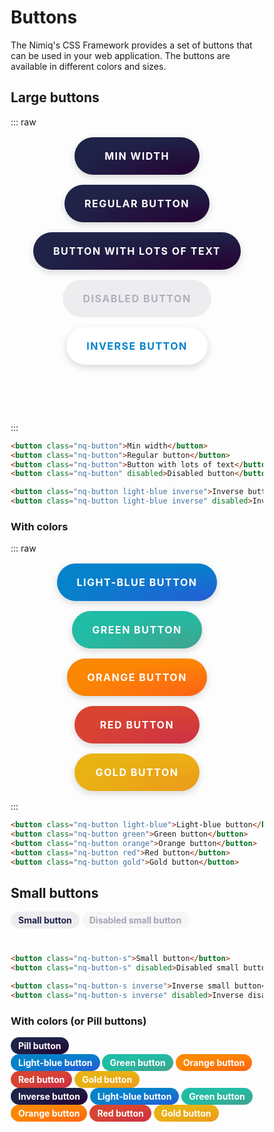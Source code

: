 <style >
  html{font-size:8px}.nq-h1,.nq-style h1{font-size:3rem;line-height:1.2;font-weight:700;margin:3rem 0}.nq-h2,.nq-style h2{font-size:2.5rem;line-height:1.2;font-weight:700;margin:2.5rem 0}.nq-h3,.nq-style h3{font-size:2rem;line-height:1.2;font-weight:700;margin:2rem 0}.nq-style p,.nq-text{font-size:2rem;line-height:1.3125;color:rgba(31,35,72,.7);margin:2rem 0}.nq-text-s{font-size:1.75rem;line-height:1.2;font-weight:600;margin:1rem 0}.nq-label{font-size:1.75rem;line-height:.857;font-weight:600;text-transform:uppercase;letter-spacing:.107em;margin:1rem 0;color:rgba(31,35,72,.7)}.nq-notice{font-weight:600;font-size:2rem}.nq-notice.info{color:var(--nimiq-light-blue)}.nq-notice.success{color:var(--nimiq-green)}.nq-notice.warning{color:var(--nimiq-orange)}.nq-notice.error{color:var(--nimiq-red)}.nq-link,.nq-style a,.nq-text a{color:var(--nimiq-light-blue);text-decoration:none;cursor:pointer}.nq-link:active,.nq-link:hover{text-decoration:underline}.nq-list,.nq-style ol,.nq-style ul{font-size:2rem;margin:2rem 0}.nq-list li,.nq-style li{margin:.5rem 0}.nq-button-s::-moz-focus-inner,.nq-button::-moz-focus-inner{border:0}.nq-button{position:relative;height:7.5rem;line-height:2.5rem;background-image:var(--nimiq-blue-bg);color:var(--nimiq-white);font-size:2rem;font-weight:700;text-transform:uppercase;letter-spacing:.094em;border:none;padding:0 4rem;border-radius:500px;min-width:25rem;margin:2rem auto;box-shadow:0 .5rem 1.5rem rgba(0,0,0,.15);cursor:pointer;transition:transform 450ms var(--nimiq-ease),box-shadow 450ms var(--nimiq-ease);will-change:box-shadow;text-decoration:none;display:block;text-align:center;font-family:inherit}a.nq-button{display:inline-flex;color:var(--nimiq-white);justify-content:center;align-items:center}.nq-button:not([disabled])::before{content:"";position:absolute;left:0;top:0;right:0;bottom:0;border-radius:500px;background-image:var(--nimiq-blue-bg-darkened);opacity:0;transition:opacity .3s var(--nimiq-ease);z-index:-1}.nq-button:focus,.nq-button:hover{box-shadow:0 1rem 2.5rem rgba(0,0,0,.2);transform:translate3D(0,-2px,0)}.nq-button:active::before,.nq-button:focus::before,.nq-button:hover::before{opacity:1}.nq-button:active{outline:0;box-shadow:0 .2rem .3rem rgba(0,0,0,.2);transform:translate3D(0,1px,0);transition:transform .2s cubic-bezier(.41,.34,.26,1.55),box-shadow .2s cubic-bezier(.41,.34,.26,1.55)!important}.nq-button-pill,.nq-button-s{display:inline-block;font-size:1.75rem;line-height:3.375rem;height:3.375rem;text-decoration:none;font-weight:700;padding:0 1.5rem;background-color:rgba(31,35,72,.07);color:var(--nimiq-blue);border-radius:1.6875rem;transition:color .3s var(--nimiq-ease),background-color .3s var(--nimiq-ease);will-change:color,background-color;border:none;cursor:pointer;position:relative;font-family:inherit}.nq-button-s[disabled]{opacity:.4;cursor:not-allowed}.nq-button-pill::before,.nq-button-s::before{content:'';display:block;position:absolute;left:-1.5rem;top:-1.5rem;right:-1.5rem;bottom:-1.5rem}.nq-button-s:active,.nq-button-s:focus,.nq-button-s:hover{color:var(--nimiq-blue-darkened);background:rgba(31,35,72,.12)}.nq-button-s[disabled]:hover{background:rgba(31,35,72,.07)}.nq-button-pill{color:var(--nimiq-white);background:var(--nimiq-blue);background-image:var(--nimiq-blue-bg)}.nq-button-pill:active,.nq-button-pill:focus,.nq-button-pill:hover{background:var(--nimiq-blue-darkened);background-image:var(--nimiq-blue-bg-darkened)}.nq-button.light-blue{background:var(--nimiq-light-blue);background-image:var(--nimiq-light-blue-bg)}.nq-button.light-blue::before{background-image:var(--nimiq-light-blue-bg-darkened)}.nq-button.light-blue.inverse{color:var(--nimiq-light-blue)}.nq-button.light-blue.inverse:active,.nq-button.light-blue.inverse:focus,.nq-button.light-blue.inverse:hover{color:var(--nimiq-light-blue-darkened)}.nq-button-s.light-blue{color:var(--nimiq-light-blue);background:rgba(5,130,202,.1)}.nq-button-s.light-blue:active,.nq-button-s.light-blue:focus,.nq-button-s.light-blue:hover{color:var(--nimiq-light-blue-darkened);background:rgba(5,130,202,.2)}.nq-button-s.light-blue[disabled]:hover{color:var(--nimiq-light-blue);background:rgba(5,130,202,.1)}.nq-button-pill.light-blue{background:var(--nimiq-light-blue);background-image:var(--nimiq-light-blue-bg)}.nq-button-pill.light-blue:active,.nq-button-pill.light-blue:focus,.nq-button-pill.light-blue:hover{background:var(--nimiq-light-blue-darkened);background-image:var(--nimiq-light-blue-bg-darkened)}.nq-button.green{background:var(--nimiq-green);background-image:var(--nimiq-green-bg)}.nq-button.green::before{background-image:var(--nimiq-green-bg-darkened)}.nq-button.green.inverse{color:var(--nimiq-green)}.nq-button.green.inverse:active,.nq-button.green.inverse:focus,.nq-button.green.inverse:hover{color:var(--nimiq-green-darkened)}.nq-button-s.green{color:var(--nimiq-green);background:rgba(33,188,165,.1)}.nq-button-s.green:active,.nq-button-s.green:focus,.nq-button-s.green:hover{color:var(--nimiq-green-darkened);background:rgba(33,188,165,.2)}.nq-button-s.green[disabled]:hover{color:var(--nimiq-green);background:rgba(33,188,165,.1)}.nq-button-pill.green{background:var(--nimiq-green);background-image:var(--nimiq-green-bg)}.nq-button-pill.green:active,.nq-button-pill.green:focus,.nq-button-pill.green:hover{background:var(--nimiq-green-darkened);background-image:var(--nimiq-green-bg-darkened)}.nq-button.orange{background:var(--nimiq-orange);background-image:var(--nimiq-orange-bg)}.nq-button.orange::before{background-image:var(--nimiq-orange-bg-darkened)}.nq-button.orange.inverse{color:var(--nimiq-orange)}.nq-button.orange.inverse:active,.nq-button.orange.inverse:focus,.nq-button.orange.inverse:hover{color:var(--nimiq-orange-darkened)}.nq-button-s.orange{color:var(--nimiq-orange);background:rgba(252,135,2,.1)}.nq-button-s.orange:active,.nq-button-s.orange:focus,.nq-button-s.orange:hover{color:var(--nimiq-orange-darkened);background:rgba(252,135,2,.2)}.nq-button-s.orange[disabled]:hover{color:var(--nimiq-orange);background:rgba(252,135,2,.1)}.nq-button-pill.orange{background:var(--nimiq-orange);background-image:var(--nimiq-orange-bg)}.nq-button-pill.orange:active,.nq-button-pill.orange:focus,.nq-button-pill.orange:hover{background:var(--nimiq-orange-darkened);background-image:var(--nimiq-orange-bg-darkened)}.nq-button.red{background:var(--nimiq-red);background-image:var(--nimiq-red-bg)}.nq-button.red::before{background:var(--nimiq-red-bg-darkened)}.nq-button.red.inverse{color:var(--nimiq-red)}.nq-button.red.inverse:active,.nq-button.red.inverse:focus,.nq-button.red.inverse:hover{color:var(--nimiq-red-darkened)}.nq-button-s.red{color:var(--nimiq-red);background:rgba(216,65,51,.1)}.nq-button-s.red:active,.nq-button-s.red:focus,.nq-button-s.red:hover{color:var(--nimiq-red-darkened);background:rgba(216,65,51,.2)}.nq-button-s.red[disabled]:hover{color:var(--nimiq-red);background:rgba(216,65,51,.1)}.nq-button-pill.red{background:var(--nimiq-red);background-image:var(--nimiq-red-bg)}.nq-button-pill.red:active,.nq-button-pill.red:focus,.nq-button-pill.red:hover{background:var(--nimiq-red-darkened);background-image:var(--nimiq-red-bg-darkened)}.nq-button.gold{background:var(--nimiq-gold);background-image:var(--nimiq-gold-bg)}.nq-button.gold:before{background:var(--nimiq-gold-bg-darkened)}.nq-button.gold.inverse{color:var(--nimiq-gold)}.nq-button.gold.inverse:active,.nq-button.gold.inverse:focus,.nq-button.gold.inverse:hover{color:var(--nimiq-gold-darkened)}.nq-button-pill.gold{background:var(--nimiq-gold);background-image:var(--nimiq-gold-bg)}.nq-button-pill.gold:active,.nq-button-pill.gold:focus,.nq-button-pill.gold:hover{background:var(--nimiq-gold-darkened);background-image:var(--nimiq-gold-bg-darkened)}.nq-button.inverse{background:var(--nimiq-white);color:var(--nimiq-blue);transition:transform 450ms var(--nimiq-ease),box-shadow 450ms var(--nimiq-ease),color .3s var(--nimiq-ease)}.nq-button.inverse::before{background:#eff0f2}.nq-button-s.inverse{background:rgba(255,255,255,.2);color:var(--nimiq-white)}.nq-button-s.inverse:active,.nq-button-s.inverse:focus,.nq-button-s.inverse:hover{background:rgba(255,255,255,.25)}.nq-button[disabled]{background:rgba(31,35,72,.07);color:rgba(31,35,72,.3);box-shadow:none!important;transform:none;cursor:not-allowed}.nq-button[disabled]:active,.nq-button[disabled]:hover{transform:none}.nq-button.inverse[disabled],.nq-button.inverse[disabled]:active,.nq-button.inverse[disabled]:hover{background:rgba(255,255,255,.2);color:rgba(255,255,255,.5)}.nq-button-pill::after,.nq-button-s::after,.nq-button::after{content:"";position:absolute;left:-5px;top:-5px;right:-5px;bottom:-5px;border:2px solid rgba(5,130,202,.5);border-radius:500px;opacity:0}.nq-button-pill.inverse::after,.nq-button-s.inverse::after,.nq-button.inverse::after{border-color:rgba(255,255,255,.4)}.nq-button-pill:focus,.nq-button-s:focus,.nq-button:focus{outline:0}.nq-button-pill:focus::after,.nq-button-s:focus::after,.nq-button:focus::after{opacity:1}.nq-input,.nq-input-s{font-family:inherit;font-size:inherit;font-weight:inherit;padding:1.25rem 2.25rem;border:none;--border-color:rgba(31, 35, 72, 0.1);box-shadow:inset 0 0 0 .25rem var(--border-color);color:var(--nimiq-blue);background:0 0;border-radius:.5rem;outline:0;transition:color .2s ease,box-shadow .2s ease;background-clip:padding-box}.nq-input-s{padding:.6875rem 1.4375rem;box-shadow:inset 0 0 0 .1875rem var(--border-color)}.nq-input-s.vanishing,.nq-input.vanishing{--border-color:rgba(31, 35, 72, 0)}.nq-input-s::placeholder,.nq-input::placeholder{color:rgba(31,35,72,.5);transition:color .2s ease}.nq-input-s:hover,.nq-input:hover{--border-color:rgba(31, 35, 72, 0.14)}.nq-input-s:focus::placeholder,.nq-input-s:hover::placeholder,.nq-input:focus::placeholder,.nq-input:hover::placeholder{color:rgba(5,130,202,.7)}.nq-input-s.vanishing:focus,.nq-input-s:focus,.nq-input.vanishing:focus,.nq-input:focus{--border-color:rgba(5, 130, 202, 0.2);color:var(--nimiq-light-blue)}body,html{box-sizing:border-box;-webkit-overflow-scrolling:touch;min-width:300px}*,:after,:before{box-sizing:inherit}.flex-grow{flex-grow:1}.flex-grow-half{flex-grow:.5}.flex-grow-double{flex-grow:2}.hidden{visibility:hidden}.display-none{display:none!important}.nq-card{max-width:75rem;background:var(--nimiq-card-bg);border-radius:1.25rem;box-shadow:0 .5rem 3.5rem rgba(0,0,0,.111158);margin:2rem;color:var(--nimiq-blue)}@media (max-width:450px){.nq-card{margin:2rem 1rem}}.nq-card-header{padding:4rem;text-align:center;border-top-left-radius:1rem;border-top-right-radius:1rem}@media (max-width:450px){.nq-card-header{padding:3rem}}.nq-card-header .nq-h1,.nq-card-header .nq-h2{margin:0}.nq-card-header .nq-notice{margin:3rem 0 0;text-align:center}.nq-card-body{padding:4rem}@media (max-width:450px){.nq-card-body{padding:3rem}}.nq-card-header+.nq-card-body{padding-top:1rem}.nq-card-body>:first-child{margin-top:0}.nq-card-body>:last-child{margin-bottom:0}.nq-card-footer{padding:1rem;border-bottom-left-radius:1rem;border-bottom-right-radius:1rem}.nq-card-body+.nq-card-footer{padding-top:0}.margin-top-5{margin-top:5rem}.margin-top-4{margin-top:4rem}.margin-top-3{margin-top:3rem}.margin-top-2{margin-top:2rem}.margin-top-1{margin-top:1rem}.nq-shadow{box-shadow:0 .5rem 1.5rem rgba(0,0,0,.15)}.nq-shadow-l{box-shadow:0 .5rem 2.5rem rgba(0,0,0,.15)}:root{--nimiq-blue:#1F2348;--nimiq-light-blue:#0582CA;--nimiq-gold:#E9B213;--nimiq-green:#21BCA5;--nimiq-orange:#FC8702;--nimiq-red:#D94432;--nimiq-purple:#5F4B8B;--nimiq-pink:#FA7268;--nimiq-light-green:#88B04B;--nimiq-brown:#795548;--nimiq-gray:#F4F4F4;--nimiq-light-gray:#FAFAFA;--nimiq-white:#FFF;--nimiq-light-blue-on-dark:#0CA6FE;--nimiq-red-on-dark:#FF5C48;--nimiq-blue-darkened:#151833;--nimiq-light-blue-darkened:#0071C3;--nimiq-gold-darkened:#E5A212;--nimiq-green-darkened:#20B29E;--nimiq-orange-darkened:#FC7500;--nimiq-red-darkened:#D13030;--nimiq-blue-bg:radial-gradient(100% 100% at bottom right, #260133, var(--nimiq-blue));--nimiq-light-blue-bg:radial-gradient(100% 100% at bottom right, #265DD7, var(--nimiq-light-blue));--nimiq-gold-bg:radial-gradient(100% 100% at bottom right, #EC991C, var(--nimiq-gold));--nimiq-green-bg:radial-gradient(100% 100% at bottom right, #41A38E, var(--nimiq-green));--nimiq-orange-bg:radial-gradient(100% 100% at bottom right, #FD6216, var(--nimiq-orange));--nimiq-red-bg:radial-gradient(100% 100% at bottom right, #CC3047, var(--nimiq-red));--nimiq-purple-bg:radial-gradient(100% 100% at bottom right, #4D4C96, var(--nimiq-purple));--nimiq-pink-bg:radial-gradient(100% 100% at bottom right, #E0516B, var(--nimiq-pink));--nimiq-light-green-bg:radial-gradient(100% 100% at bottom right, #70B069, var(--nimiq-light-green));--nimiq-brown-bg:radial-gradient(100% 100% at bottom right, #724147, var(--nimiq-brown));--nimiq-blue-bg-darkened:radial-gradient(100% 100% at bottom right, #180021, var(--nimiq-blue-darkened));--nimiq-light-blue-bg-darkened:radial-gradient(100% 100% at bottom right, #2355C4, var(--nimiq-light-blue-darkened));--nimiq-gold-bg-darkened:radial-gradient(100% 100% at bottom right, #E58A1B, var(--nimiq-gold-darkened));--nimiq-green-bg-darkened:radial-gradient(100% 100% at bottom right, #3D9988, var(--nimiq-green-darkened));--nimiq-orange-bg-darkened:radial-gradient(100% 100% at bottom right, #EA5200, var(--nimiq-orange-darkened));--nimiq-red-bg-darkened:radial-gradient(100% 100% at bottom right, #BF2D46, var(--nimiq-red-darkened));--nimiq-highlight-bg:rgba(31, 35, 72, 0.06);--nimiq-card-bg:white}.nq-blue{color:var(--nimiq-blue)!important}.nq-light-blue{color:var(--nimiq-light-blue)!important}.nq-gold{color:var(--nimiq-gold)!important}.nq-green{color:var(--nimiq-green)!important}.nq-orange{color:var(--nimiq-orange)!important}.nq-red{color:var(--nimiq-red)!important}.nq-purple{color:var(--nimiq-purple)!important}.nq-pink{color:var(--nimiq-pink)!important}.nq-light-green{color:var(--nimiq-light-green)!important}.nq-brown{color:var(--nimiq-brown)!important}.nq-blue-bg{background:var(--nimiq-blue);background-image:var(--nimiq-blue-bg)}.nq-light-blue-bg{background:var(--nimiq-light-blue);background-image:var(--nimiq-light-blue-bg)}.nq-gold-bg{background:var(--nimiq-gold);background-image:var(--nimiq-gold-bg)}.nq-green-bg{background:var(--nimiq-green);background-image:var(--nimiq-green-bg)}.nq-orange-bg{background:var(--nimiq-orange);background-image:var(--nimiq-orange-bg)}.nq-red-bg{background:var(--nimiq-red);background-image:var(--nimiq-red-bg)}.nq-purple-bg{background:var(--nimiq-purple);background-image:var(--nimiq-purple-bg)}.nq-pink-bg{background:var(--nimiq-pink);background-image:var(--nimiq-pink-bg)}.nq-light-green-bg{background:var(--nimiq-light-green);background-image:var(--nimiq-light-green-bg)}.nq-brown-bg{background:var(--nimiq-brown);background-image:var(--nimiq-brown-bg)}.nq-gray-bg{background:var(--nimiq-gray)}.nq-blue-bg,.nq-blue-bg .nq-link,.nq-gold-bg,.nq-gold-bg .nq-link,.nq-green-bg,.nq-green-bg .nq-link,.nq-light-blue-bg,.nq-light-blue-bg .nq-link,.nq-orange-bg,.nq-orange-bg .nq-link,.nq-red-bg,.nq-red-bg .nq-link{color:var(--nimiq-white)}.nq-blue-bg .nq-label,.nq-blue-bg .nq-text,.nq-gold-bg .nq-label,.nq-gold-bg .nq-text,.nq-green-bg .nq-label,.nq-green-bg .nq-text,.nq-light-blue-bg .nq-label,.nq-light-blue-bg .nq-text,.nq-orange-bg .nq-label,.nq-orange-bg .nq-text,.nq-red-bg .nq-label,.nq-red-bg .nq-text{color:rgba(255,255,255,.7)}.nq-blue-bg,.nq-blue-bg .nq-card .nq-blue-bg{--nimiq-light-blue:var(--nimiq-light-blue-on-dark);--nimiq-red:var(--nimiq-red-on-dark)}.nq-blue-bg .nq-button.inverse,.nq-blue-bg .nq-card{--nimiq-light-blue:#0582CA;--nimiq-red:#D94432}.nq-blue-bg .nq-input,.nq-blue-bg .nq-input-s{--border-color:rgba(255, 255, 255, 0.2);color:var(--nimiq-white)}.nq-blue-bg .nq-input-s.vanishing,.nq-blue-bg .nq-input.vanishing{--border-color:rgba(255, 255, 255, 0)}.nq-blue-bg .nq-input-s::placeholder,.nq-blue-bg .nq-input::placeholder{color:rgba(255,255,255,.3)}.nq-blue-bg .nq-input-s:focus,.nq-blue-bg .nq-input-s:hover,.nq-blue-bg .nq-input:focus,.nq-blue-bg .nq-input:hover{--border-color:rgba(255, 255, 255, 0.3);color:var(--nimiq-white)}.nq-icon{width:1em;height:1em}html{--nimiq-ease:cubic-bezier(0.25, 0, 0, 1);--attr-duration:.2s;--movement-duration:.4s}
</style>

# Buttons

The Nimiq's CSS Framework provides a set of buttons that can be used in your web application. The buttons are available in different colors and sizes.

## Large buttons

::: raw
<div flex flex-col mt-16>
  <div bg-white p-16 rounded-t-8 flex flex-col>
    <button class="nq-button">Min width</button>
    <button class="nq-button">Regular button</button>
    <button class="nq-button">Button with lots of text</button>
    <button class="nq-button" disabled>Disabled button</button>
  </div>

  <div bg-blue p-16 flex flex-col rounded="b-8 t-8 dark:t-0">
    <button class="nq-button light-blue inverse">Inverse button</button>
    <button class="nq-button light-blue inverse" disabled>Inverse button</button>
  </div>
</div>
:::

```html
<button class="nq-button">Min width</button>
<button class="nq-button">Regular button</button>
<button class="nq-button">Button with lots of text</button>
<button class="nq-button" disabled>Disabled button</button>

<button class="nq-button light-blue inverse">Inverse button</button>
<button class="nq-button light-blue inverse" disabled>Inverse button</button>
```

### With colors

::: raw
<button class="nq-button light-blue" mt-16>Light-blue button</button>
<button class="nq-button green">Green button</button>
<button class="nq-button orange">Orange button</button>
<button class="nq-button red">Red button</button>
<button class="nq-button gold">Gold button</button>
:::

```html
<button class="nq-button light-blue">Light-blue button</button>
<button class="nq-button green">Green button</button>
<button class="nq-button orange">Orange button</button>
<button class="nq-button red">Red button</button>
<button class="nq-button gold">Gold button</button>
```

## Small buttons

<div flex flex-col mt-16>
  <div bg-white p-16 rounded-t-8 flex flex-wrap gap-8 justify-center>
    <button class="nq-button-s">Small button</button>
    <button class="nq-button-s" disabled>Disabled small button</button>
  </div>

  <div bg-darkblue p-16 flex flex-wrap gap-8 justify-center rounded="b-8 t-8 dark:t-0">
    <button class="nq-button-s inverse">Inverse small button</button>
    <button class="nq-button-s inverse" disabled>Inverse disabled</button>
  </div>
</div>

```html
<button class="nq-button-s">Small button</button>
<button class="nq-button-s" disabled>Disabled small button</button>

<button class="nq-button-s inverse">Inverse small button</button>
<button class="nq-button-s inverse" disabled>Inverse disabled</button>
```

### With colors (or Pill buttons)

<div flex flex-col mt-16>
  <div bg-white p-16 rounded-t-8 flex flex-wrap gap-8>
    <button class="nq-button-pill" w-max>Pill button</button>
  </div>

  <div bg-white p-16 flex flex-wrap gap-8>
    <button class="nq-button-pill light-blue">Light-blue button</button>
    <button class="nq-button-pill green">Green button</button>
    <button class="nq-button-pill orange">Orange button</button>
    <button class="nq-button-pill red">Red button</button>
    <button class="nq-button-pill gold">Gold button</button>
  </div>

  <div bg-darkblue p-16 flex flex-wrap gap-8 rounded="b-8 t-8 dark:t-0">
    <button class="nq-button-pill inverse">Inverse button</button>
    <button class="nq-button-pill light-blue inverse">Light-blue button</button>
    <button class="nq-button-pill green inverse">Green button</button>
    <button class="nq-button-pill orange inverse">Orange button</button>
    <button class="nq-button-pill red inverse">Red button</button>
    <button class="nq-button-pill gold inverse">Gold button</button>
  </div>
</div>

